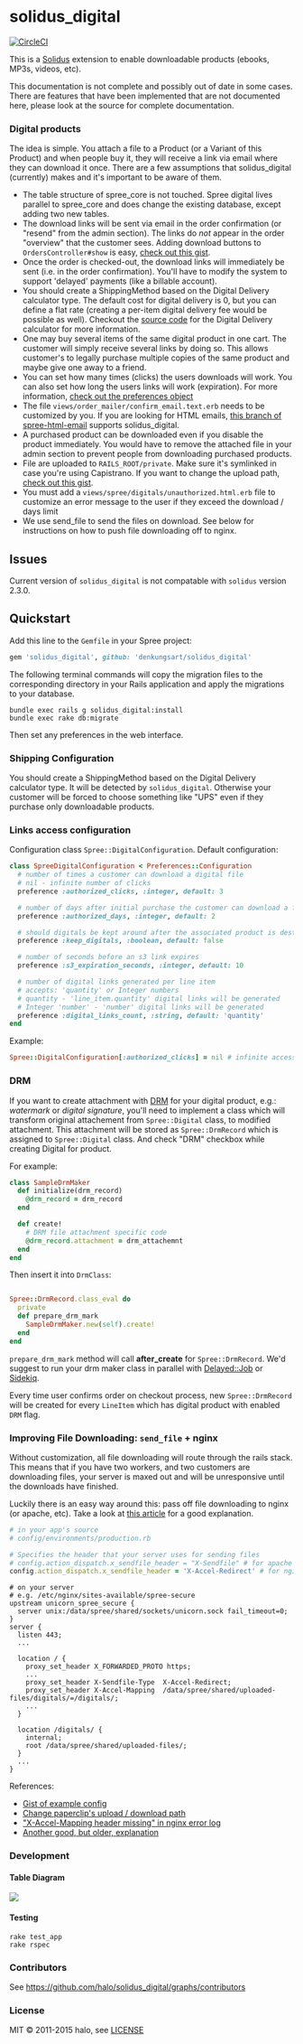 # solidus_digital

[![CircleCI](https://circleci.com/gh/solidusio-contrib/solidus_digital.svg?style=svg)](https://circleci.com/gh/solidusio-contrib/solidus_digital)

This is a [Solidus](http://solidus.io/) extension to enable downloadable products (ebooks, MP3s, videos, etc).

This documentation is not complete and possibly out of date in some cases.
There are features that have been implemented that are not documented here, please look at the source for complete documentation.

### Digital products
The idea is simple.
You attach a file to a Product (or a Variant of this Product) and when people buy it, they will receive a link via email where they can download it once.
There are a few assumptions that solidus_digital (currently) makes and it's important to be aware of them.

* The table structure of spree_core is not touched.
  Spree digital lives parallel to spree_core and does change the existing database, except adding two new tables.
* The download links will be sent via email in the order confirmation (or "resend" from the admin section).
  The links do *not* appear in the order "overview" that the customer sees.
  Adding download buttons to `OrdersController#show` is easy, [check out this gist](https://gist.github.com/3187793#file_add_solidus_digital_buttons_to_invoice.rb).
* Once the order is checked-out, the download links will immediately be sent (i.e. in the order confirmation).
  You'll have to modify the system to support 'delayed' payments (like a billable account).
* You should create a ShippingMethod based on the Digital Delivery calculator type.
  The default cost for digital delivery is 0, but you can define a flat rate (creating a per-item digital delivery fee would be possible as well).
  Checkout the [source code](https://github.com/halo/solidus_digital/blob/master/app/models/spree/calculator/digital_delivery.rb) for the Digital Delivery calculator for more information.
* One may buy several items of the same digital product in one cart.
  The customer will simply receive several links by doing so.
  This allows customer's to legally purchase multiple copies of the same product and maybe give one away to a friend.
* You can set how many times (clicks) the users downloads will work.
  You can also set how long the users links will work (expiration).
  For more information, [check out the preferences object](https://github.com/halo/solidus_digital/blob/master/lib/spree/solidus_digital_configuration.rb)
* The file `views/order_mailer/confirm_email.text.erb` needs to be customized by you.
  If you are looking for HTML emails, [this branch of spree-html-email](http://github.com/iloveitaly/spree-html-email) supports solidus_digital.
* A purchased product can be downloaded even if you disable the product immediately.
  You would have to remove the attached file in your admin section to prevent people from downloading purchased products.
* File are uploaded to `RAILS_ROOT/private`.
  Make sure it's symlinked in case you're using Capistrano.
  If you want to change the upload path, [check out this gist](https://gist.github.com/3187793#file_solidus_digital_path_change_decorator.rb).
* You must add a `views/spree/digitals/unauthorized.html.erb` file to customize an error message to the user if they exceed the download / days limit
* We use send_file to send the files on download.
  See below for instructions on how to push file downloading off to nginx.

## Issues

Current version of `solidus_digital` is not compatable with `solidus` version 2.3.0.

## Quickstart

Add this line to the `Gemfile` in your Spree project:

```ruby
gem 'solidus_digital', github: 'denkungsart/solidus_digital'
```

The following terminal commands will copy the migration files to the corresponding directory in your Rails application and apply the migrations to your database.

```shell
bundle exec rails g solidus_digital:install
bundle exec rake db:migrate
```

Then set any preferences in the web interface.

### Shipping Configuration

You should create a ShippingMethod based on the Digital Delivery calculator type.
It will be detected by `solidus_digital`.
Otherwise your customer will be forced to choose something like "UPS" even if they purchase only downloadable products.

### Links access configuration

Configuration class `Spree::DigitalConfiguration`.
Default configuration:

```ruby
class SpreeDigitalConfiguration < Preferences::Configuration
  # number of times a customer can download a digital file
  # nil - infinite number of clicks
  preference :authorized_clicks, :integer, default: 3

  # number of days after initial purchase the customer can download a file
  preference :authorized_days, :integer, default: 2

  # should digitals be kept around after the associated product is destroyed
  preference :keep_digitals, :boolean, default: false

  # number of seconds before an s3 link expires
  preference :s3_expiration_seconds, :integer, default: 10

  # number of digital links generated per line item
  # accepts: 'quantity' or Integer numbers
  # quantity - 'line_item.quantity' digital links will be generated
  # Integer 'number' - 'number' digital links will be generated
  preference :digital_links_count, :string, default: 'quantity'
end

```

Example:
```ruby
Spree::DigitalConfiguration[:authorized_clicks] = nil # infinite access for user
```

### DRM

If you want to create attachment with [DRM](https://en.wikipedia.org/wiki/Digital_rights_management) for your digital product, e.g.: _watermark_ or _digital signature_,
you'll need to implement a class which will transform original attachement from `Spree::Digital` class, to modified attachment. This attachment will be stored as `Spree::DrmRecord` which is assigned to `Spree::Digital` class. And check "DRM" checkbox while creating Digital for product.

For example:
```ruby
class SampleDrmMaker
  def initialize(drm_record)
    @drm_record = drm_record
  end

  def create!
    # DRM file attachment specific code
    @drm_record.attachment = drm_attachemnt
  end
end
```

Then insert it into `DrmClass`:
```ruby

Spree::DrmRecord.class_eval do
  private
  def prepare_drm_mark
    SampleDrmMaker.new(self).create!
  end
end
```

`prepare_drm_mark` method will call **after_create** for `Spree::DrmRecord`. We'd suggest to run your drm maker class in parallel with [Delayed::Job](https://github.com/collectiveidea/delayed_job) or [Sidekiq](https://github.com/mperham/sidekiq).

Every time user confirms order on checkout process, new `Spree::DrmRecord` will be created for every `LineItem` which has digital product with enabled `DRM` flag.


### Improving File Downloading: `send_file` + nginx

Without customization, all file downloading will route through the rails stack.
This means that if you have two workers, and two customers are downloading files, your server is maxed out and will be unresponsive until the downloads have finished.

Luckily there is an easy way around this:
pass off file downloading to nginx (or apache, etc).
Take a look at [this article](http://blog.kiskolabs.com/post/637725747/nginx-rails-send-file) for a good explanation.

```ruby
# in your app's source
# config/environments/production.rb

# Specifies the header that your server uses for sending files
# config.action_dispatch.x_sendfile_header = "X-Sendfile" # for apache
config.action_dispatch.x_sendfile_header = 'X-Accel-Redirect' # for nginx
```

```nginx
# on your server
# e.g. /etc/nginx/sites-available/spree-secure
upstream unicorn_spree_secure {
  server unix:/data/spree/shared/sockets/unicorn.sock fail_timeout=0;
}
server {
  listen 443;
  ...

  location / {
    proxy_set_header X_FORWARDED_PROTO https;
    ...
    proxy_set_header X-Sendfile-Type  X-Accel-Redirect;
    proxy_set_header X-Accel-Mapping  /data/spree/shared/uploaded-files/digitals/=/digitals/;
    ...
  }

  location /digitals/ {
    internal;
    root /data/spree/shared/uploaded-files/;
  }
  ...
}
```

References:

* [Gist of example config](https://gist.github.com/416004)
* [Change paperclip's upload / download path](https://gist.github.com/3187793#file_solidus_digital_path_change_decorator.rb)
* ["X-Accel-Mapping header missing" in nginx error log](http://stackoverflow.com/questions/6237016/message-x-accel-mapping-header-missing-in-nginx-error-log)
* [Another good, but older, explanation](http://kovyrin.net/2006/11/01/nginx-x-accel-redirect-php-rails/)

### Development

#### Table Diagram

<img src="https://camo.githubusercontent.com/5fc9017154dc2ea3463e59cb76f7860597f2d3ff/68747470733a2f2f63646e2e7261776769742e636f6d2f68616c6f2f73707265655f6469676974616c2f6d61737465722f646f632f7461626c65732e706e67">

#### Testing

```shell
rake test_app
rake rspec
```

### Contributors

See https://github.com/halo/solidus_digital/graphs/contributors

### License

MIT © 2011-2015 halo, see [LICENSE](http://github.com/halo/solidus_digital/blob/master/LICENSE.md)
